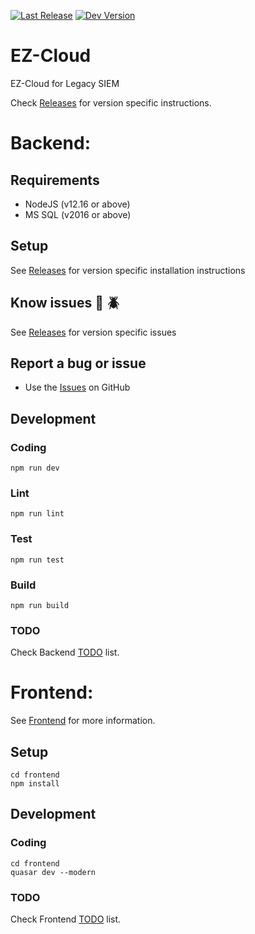 [![Last Release](https://badgen.net/badge/release/v0.8.0/green)](https://github.com/TonyMasse/EZ-Cloud/releases)
[![Dev Version](https://badgen.net/badge/dev/v0.8.x/orange)](https://github.com/TonyMasse/EZ-Cloud/tree/v0.8)

# EZ-Cloud
 EZ-Cloud for Legacy SIEM

Check [Releases](https://github.com/TonyMasse/EZ-Cloud/releases) for version specific instructions.

# Backend:

## Requirements
- NodeJS (v12.16 or above)
- MS SQL (v2016 or above)

## Setup
See [Releases](https://github.com/TonyMasse/EZ-Cloud/releases) for version specific installation instructions

## Know issues :bug: :beetle:
See [Releases](https://github.com/TonyMasse/EZ-Cloud/releases) for version specific issues

## Report a bug or issue
- Use the [Issues](https://github.com/TonyMasse/EZ-Cloud/issues) on GitHub

## Development

### Coding

```
npm run dev
```

### Lint

```
npm run lint
```

### Test

```
npm run test
```

### Build

```
npm run build
```

### TODO
Check Backend [TODO](TODO.md) list.

# Frontend:

See [Frontend](frontend/) for more information.

## Setup

```
cd frontend
npm install
```

## Development

### Coding

```
cd frontend
quasar dev --modern
```
### TODO

Check Frontend [TODO](frontend/TODO.md) list.
